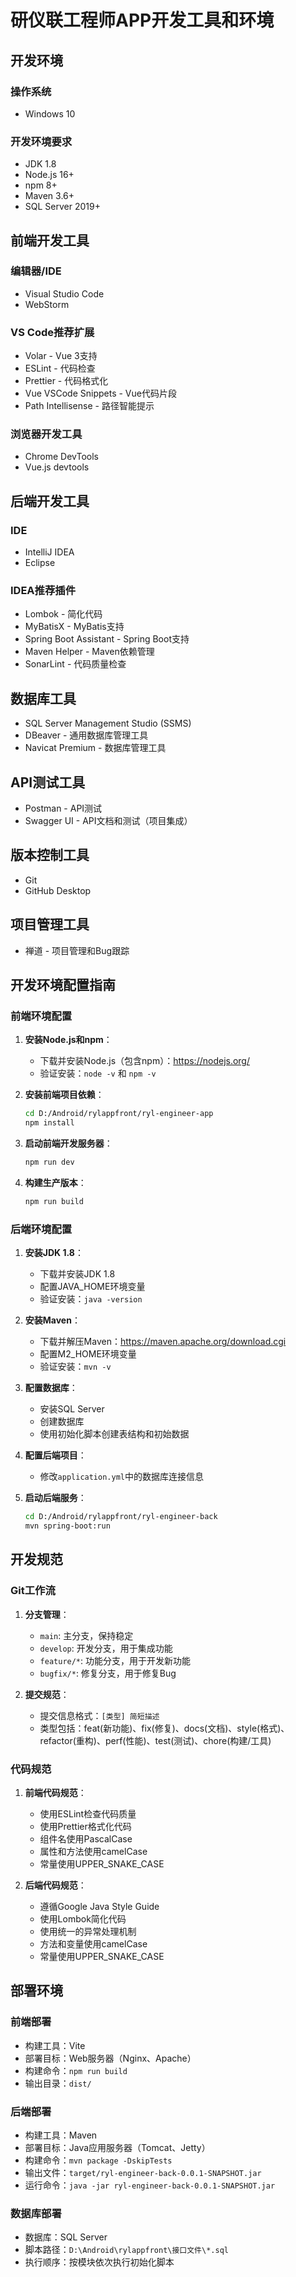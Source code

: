 # 研仪联工程师APP开发工具和环境

## 开发环境

### 操作系统
- Windows 10

### 开发环境要求
- JDK 1.8
- Node.js 16+
- npm 8+
- Maven 3.6+
- SQL Server 2019+

## 前端开发工具

### 编辑器/IDE
- Visual Studio Code
- WebStorm

### VS Code推荐扩展
- Volar - Vue 3支持
- ESLint - 代码检查
- Prettier - 代码格式化
- Vue VSCode Snippets - Vue代码片段
- Path Intellisense - 路径智能提示

### 浏览器开发工具
- Chrome DevTools
- Vue.js devtools

## 后端开发工具

### IDE
- IntelliJ IDEA
- Eclipse

### IDEA推荐插件
- Lombok - 简化代码
- MyBatisX - MyBatis支持
- Spring Boot Assistant - Spring Boot支持
- Maven Helper - Maven依赖管理
- SonarLint - 代码质量检查

## 数据库工具
- SQL Server Management Studio (SSMS)
- DBeaver - 通用数据库管理工具
- Navicat Premium - 数据库管理工具

## API测试工具
- Postman - API测试
- Swagger UI - API文档和测试（项目集成）

## 版本控制工具
- Git
- GitHub Desktop

## 项目管理工具
- 禅道 - 项目管理和Bug跟踪

## 开发环境配置指南

### 前端环境配置

1. **安装Node.js和npm**：
   - 下载并安装Node.js（包含npm）：https://nodejs.org/
   - 验证安装：`node -v` 和 `npm -v`

2. **安装前端项目依赖**：
   ```bash
   cd D:/Android/rylappfront/ryl-engineer-app
   npm install
   ```

3. **启动前端开发服务器**：
   ```bash
   npm run dev
   ```
   
4. **构建生产版本**：
   ```bash
   npm run build
   ```

### 后端环境配置

1. **安装JDK 1.8**：
   - 下载并安装JDK 1.8
   - 配置JAVA_HOME环境变量
   - 验证安装：`java -version`

2. **安装Maven**：
   - 下载并解压Maven：https://maven.apache.org/download.cgi
   - 配置M2_HOME环境变量
   - 验证安装：`mvn -v`

3. **配置数据库**：
   - 安装SQL Server
   - 创建数据库
   - 使用初始化脚本创建表结构和初始数据

4. **配置后端项目**：
   - 修改`application.yml`中的数据库连接信息
   
5. **启动后端服务**：
   ```bash
   cd D:/Android/rylappfront/ryl-engineer-back
   mvn spring-boot:run
   ```

## 开发规范

### Git工作流

1. **分支管理**：
   - `main`: 主分支，保持稳定
   - `develop`: 开发分支，用于集成功能
   - `feature/*`: 功能分支，用于开发新功能
   - `bugfix/*`: 修复分支，用于修复Bug

2. **提交规范**：
   - 提交信息格式：`[类型] 简短描述`
   - 类型包括：feat(新功能)、fix(修复)、docs(文档)、style(格式)、refactor(重构)、perf(性能)、test(测试)、chore(构建/工具)

### 代码规范

1. **前端代码规范**：
   - 使用ESLint检查代码质量
   - 使用Prettier格式化代码
   - 组件名使用PascalCase
   - 属性和方法使用camelCase
   - 常量使用UPPER_SNAKE_CASE

2. **后端代码规范**：
   - 遵循Google Java Style Guide
   - 使用Lombok简化代码
   - 使用统一的异常处理机制
   - 方法和变量使用camelCase
   - 常量使用UPPER_SNAKE_CASE

## 部署环境

### 前端部署
- 构建工具：Vite
- 部署目标：Web服务器（Nginx、Apache）
- 构建命令：`npm run build`
- 输出目录：`dist/`

### 后端部署
- 构建工具：Maven
- 部署目标：Java应用服务器（Tomcat、Jetty）
- 构建命令：`mvn package -DskipTests`
- 输出文件：`target/ryl-engineer-back-0.0.1-SNAPSHOT.jar`
- 运行命令：`java -jar ryl-engineer-back-0.0.1-SNAPSHOT.jar`

### 数据库部署
- 数据库：SQL Server
- 脚本路径：`D:\Android\rylappfront\接口文件\*.sql`
- 执行顺序：按模块依次执行初始化脚本